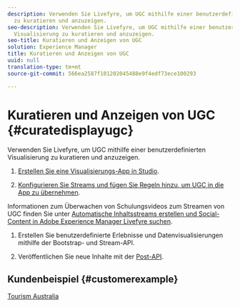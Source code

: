 ```yaml
---
description: Verwenden Sie Livefyre, um UGC mithilfe einer benutzerdefinierten Visualisierung
  zu kuratieren und anzuzeigen.
seo-description: Verwenden Sie Livefyre, um UGC mithilfe einer benutzerdefinierten
  Visualisierung zu kuratieren und anzuzeigen.
seo-title: Kuratieren und Anzeigen von UGC
solution: Experience Manager
title: Kuratieren und Anzeigen von UGC
uuid: null
translation-type: tm+mt
source-git-commit: 566ea2587f101202045488e9f4edf73ece100293

---
```



# Kuratieren und Anzeigen von UGC {#curatedisplayugc}

Verwenden Sie Livefyre, um UGC mithilfe einer benutzerdefinierten Visualisierung zu kuratieren und anzuzeigen.

1. [Erstellen Sie eine Visualisierungs-App in Studio](/help/using/c-about-apps/c-create-an-app.md).

1. [Konfigurieren Sie Streams und fügen Sie Regeln hinzu, um UGC in die App zu übernehmen](/help/using/c-streams/c-streams.md).

Informationen zum Überwachen von Schulungsvideos zum Streamen von UGC finden Sie unter [Automatische Inhaltsstreams erstellen und Social-Content in Adobe Experience Manager Livefyre suchen](https://helpx.adobe.com/experience-manager/tutorials.html).

1. Erstellen Sie benutzerdefinierte Erlebnisse und Datenvisualisierungen mithilfe der Bootstrap- und Stream-API.

1. Veröffentlichen Sie neue Inhalte mit der [Post-API](https://api.livefyre.com/docs/apis/by-category/collection-content#operation=urn:livefyre:apis:quill:operations:api:v3.0:collection:post:method=post).

## Kundenbeispiel {#customerexample}

[Tourism Australia](https://www.australia.com/en-us)
